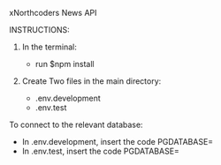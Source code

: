 <span style='backgroundColor=red'>xNorthcoders News API</span>

INSTRUCTIONS:

1. In the terminal:

   - run $npm install

2. Create Two files in the main directory:
   - .env.development
   - .env.test

To connect to the relevant database:

- In .env.development, insert the code PGDATABASE=
- In .env.test, insert the code PGDATABASE=
